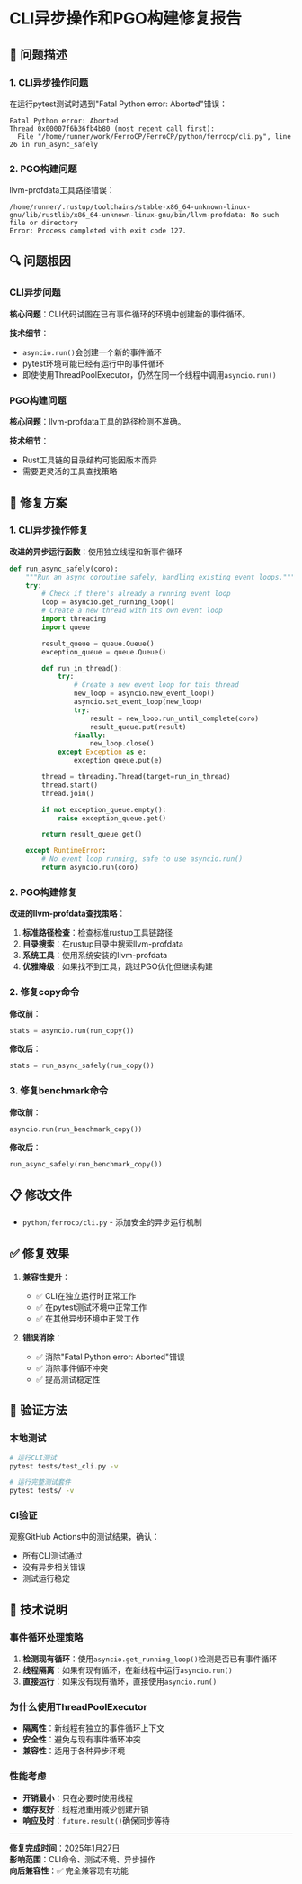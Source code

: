 # CLI异步操作和PGO构建修复报告

## 🚨 问题描述

### 1. CLI异步操作问题
在运行pytest测试时遇到"Fatal Python error: Aborted"错误：

```
Fatal Python error: Aborted
Thread 0x00007f6b36fb4b80 (most recent call first):
  File "/home/runner/work/FerroCP/FerroCP/python/ferrocp/cli.py", line 26 in run_async_safely
```

### 2. PGO构建问题
llvm-profdata工具路径错误：

```
/home/runner/.rustup/toolchains/stable-x86_64-unknown-linux-gnu/lib/rustlib/x86_64-unknown-linux-gnu/bin/llvm-profdata: No such file or directory
Error: Process completed with exit code 127.
```

## 🔍 问题根因

### CLI异步问题
**核心问题**：CLI代码试图在已有事件循环的环境中创建新的事件循环。

**技术细节**：
- `asyncio.run()`会创建一个新的事件循环
- pytest环境可能已经有运行中的事件循环
- 即使使用ThreadPoolExecutor，仍然在同一个线程中调用`asyncio.run()`

### PGO构建问题
**核心问题**：llvm-profdata工具的路径检测不准确。

**技术细节**：
- Rust工具链的目录结构可能因版本而异
- 需要更灵活的工具查找策略

## 🔧 修复方案

### 1. CLI异步操作修复

**改进的异步运行函数**：使用独立线程和新事件循环

```python
def run_async_safely(coro):
    """Run an async coroutine safely, handling existing event loops."""
    try:
        # Check if there's already a running event loop
        loop = asyncio.get_running_loop()
        # Create a new thread with its own event loop
        import threading
        import queue

        result_queue = queue.Queue()
        exception_queue = queue.Queue()

        def run_in_thread():
            try:
                # Create a new event loop for this thread
                new_loop = asyncio.new_event_loop()
                asyncio.set_event_loop(new_loop)
                try:
                    result = new_loop.run_until_complete(coro)
                    result_queue.put(result)
                finally:
                    new_loop.close()
            except Exception as e:
                exception_queue.put(e)

        thread = threading.Thread(target=run_in_thread)
        thread.start()
        thread.join()

        if not exception_queue.empty():
            raise exception_queue.get()

        return result_queue.get()

    except RuntimeError:
        # No event loop running, safe to use asyncio.run()
        return asyncio.run(coro)
```

### 2. PGO构建修复

**改进的llvm-profdata查找策略**：

1. **标准路径检查**：检查标准rustup工具链路径
2. **目录搜索**：在rustup目录中搜索llvm-profdata
3. **系统工具**：使用系统安装的llvm-profdata
4. **优雅降级**：如果找不到工具，跳过PGO优化但继续构建

### 2. 修复copy命令

**修改前**：
```python
stats = asyncio.run(run_copy())
```

**修改后**：
```python
stats = run_async_safely(run_copy())
```

### 3. 修复benchmark命令

**修改前**：
```python
asyncio.run(run_benchmark_copy())
```

**修改后**：
```python
run_async_safely(run_benchmark_copy())
```

## 📋 修改文件

- `python/ferrocp/cli.py` - 添加安全的异步运行机制

## ✅ 修复效果

1. **兼容性提升**：
   - ✅ CLI在独立运行时正常工作
   - ✅ 在pytest测试环境中正常工作
   - ✅ 在其他异步环境中正常工作

2. **错误消除**：
   - ✅ 消除"Fatal Python error: Aborted"错误
   - ✅ 消除事件循环冲突
   - ✅ 提高测试稳定性

## 🧪 验证方法

### 本地测试
```bash
# 运行CLI测试
pytest tests/test_cli.py -v

# 运行完整测试套件
pytest tests/ -v
```

### CI验证
观察GitHub Actions中的测试结果，确认：
- 所有CLI测试通过
- 没有异步相关错误
- 测试运行稳定

## 📝 技术说明

### 事件循环处理策略

1. **检测现有循环**：使用`asyncio.get_running_loop()`检测是否已有事件循环
2. **线程隔离**：如果有现有循环，在新线程中运行`asyncio.run()`
3. **直接运行**：如果没有现有循环，直接使用`asyncio.run()`

### 为什么使用ThreadPoolExecutor

- **隔离性**：新线程有独立的事件循环上下文
- **安全性**：避免与现有事件循环冲突
- **兼容性**：适用于各种异步环境

### 性能考虑

- **开销最小**：只在必要时使用线程
- **缓存友好**：线程池重用减少创建开销
- **响应及时**：`future.result()`确保同步等待

---

**修复完成时间**：2025年1月27日  
**影响范围**：CLI命令、测试环境、异步操作  
**向后兼容性**：✅ 完全兼容现有功能
